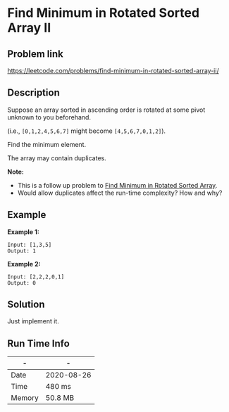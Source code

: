 # Find Minimum in Rotated Sorted Array II

## Problem link
https://leetcode.com/problems/find-minimum-in-rotated-sorted-array-ii/

## Description
Suppose an array sorted in ascending order is rotated at some pivot unknown to you beforehand.

(i.e.,  `[0,1,2,4,5,6,7]` might become  `[4,5,6,7,0,1,2]`).

Find the minimum element.

The array may contain duplicates.

**Note:**

- This is a follow up problem to [Find Minimum in Rotated Sorted Array](https://leetcode.com/problems/find-minimum-in-rotated-sorted-array/description/).
- Would allow duplicates affect the run-time complexity? How and why?

## Example



**Example 1:**

```
Input: [1,3,5]
Output: 1
```

**Example 2:**

```
Input: [2,2,2,0,1]
Output: 0
```



## Solution

Just implement it.

## Run Time Info

\- | \-
------------ | -------------
Date | 2020-08-26
Time | 480 ms
Memory | 50.8 MB

